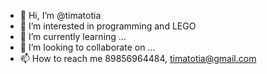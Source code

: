 - 👋 Hi, I’m @timatotia
- 👀 I’m interested in programming and LEGO
- 🌱 I’m currently learning ...
- 💞️ I’m looking to collaborate on ...
- 📫 How to reach me 89856964484, timatotia@gmail.com

<!---
timatotia/timatotia is a ✨ special ✨ repository because its `README.md` (this file) appears on your GitHub profile.
You can click the Preview link to take a look at your changes.
--->
